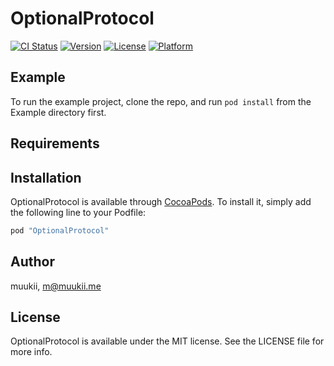 # OptionalProtocol

[![CI Status](http://img.shields.io/travis/muukii/OptionalProtocol.svg?style=flat)](https://travis-ci.org/muukii/OptionalProtocol)
[![Version](https://img.shields.io/cocoapods/v/OptionalProtocol.svg?style=flat)](http://cocoapods.org/pods/OptionalProtocol)
[![License](https://img.shields.io/cocoapods/l/OptionalProtocol.svg?style=flat)](http://cocoapods.org/pods/OptionalProtocol)
[![Platform](https://img.shields.io/cocoapods/p/OptionalProtocol.svg?style=flat)](http://cocoapods.org/pods/OptionalProtocol)

## Example

To run the example project, clone the repo, and run `pod install` from the Example directory first.

## Requirements

## Installation

OptionalProtocol is available through [CocoaPods](http://cocoapods.org). To install
it, simply add the following line to your Podfile:

```ruby
pod "OptionalProtocol"
```

## Author

muukii, m@muukii.me

## License

OptionalProtocol is available under the MIT license. See the LICENSE file for more info.
